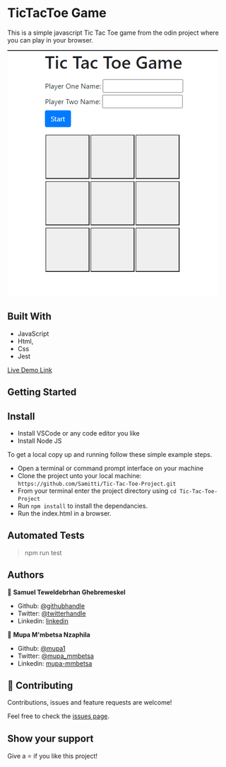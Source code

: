 # TicTacToe Game

This is a simple javascript Tic Tac Toe game from the odin project where you can play in your browser.

![screenshot 1](images/screenshot.png)

## Built With

- JavaScript
- Html,
- Css
- Jest

[Live Demo Link](https://raw.githack.com/Samitti/Tic-Tac-Toe-Project/feature/index.html)

## Getting Started

## Install

- Install VSCode or any code editor you like
- Install Node JS

To get a local copy up and running follow these simple example steps.

- Open a terminal or command prompt interface on your machine
- Clone the project unto your local machine: `https://github.com/Samitti/Tic-Tac-Toe-Project.git`
- From your terminal enter the project directory using `cd Tic-Tac-Toe-Project`
- Run `npm install` to install the dependancies.
- Run the index.html in a browser.

## Automated Tests
> npm run test

## Authors

👤 **Samuel Teweldebrhan Ghebremeskel**

- Github: [@githubhandle](https://github.com/Samitti)
- Twitter: [@twitterhandle](https://twitter.com/Samuel63734232)
- Linkedin: [linkedin](https://www.linkedin.com/in/samuel-ghebremeskel-29685811a/)

👤 **Mupa M'mbetsa Nzaphila**

- Github: [@mupa1](https://github.com/Mupa1)
- Twitter: [@mupa_mmbetsa](https://twitter.com/mupa_mmbetsa)
- Linkedin: [mupa-mmbetsa](https://www.linkedin.com/in/mupa-mmbetsa)

## 🤝 Contributing

Contributions, issues and feature requests are welcome!

Feel free to check the [issues page](https://github.com/Samitti/Tic-Tac-Toe-Project/issues).

## Show your support

Give a ⭐️ if you like this project!
